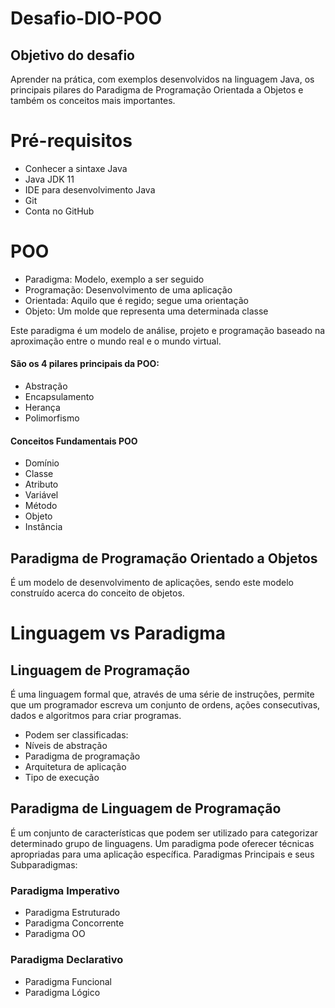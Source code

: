 # Desafio-DIO-POO
## Objetivo do desafio
Aprender na prática, com exemplos desenvolvidos na linguagem Java, os principais pilares do Paradigma de Programação Orientada a Objetos e também os conceitos mais importantes.
# Pré-requisitos 
* Conhecer a sintaxe Java
* Java JDK 11
* IDE para desenvolvimento Java
* Git
* Conta no GitHub
# POO
* Paradigma: Modelo, exemplo a ser seguido
* Programação: Desenvolvimento de uma aplicação
* Orientada: Aquilo que é regido; segue uma orientação
* Objeto: Um molde que representa uma determinada classe

Este paradigma é um modelo de análise, projeto e programação baseado na aproximação entre o mundo real e o mundo virtual. 

#### São os 4 pilares principais da POO:
* Abstração
* Encapsulamento
* Herança
* Polimorfismo

#### Conceitos Fundamentais POO
* Domínio
* Classe
* Atributo
* Variável
* Método
* Objeto
* Instância 
## Paradigma de Programação Orientado a Objetos
É um modelo de desenvolvimento de aplicações, sendo este modelo construído acerca do conceito de objetos.
# Linguagem vs Paradigma
## Linguagem de Programação
É uma linguagem formal que, através de uma série de instruções, permite que um programador escreva um conjunto de ordens, ações consecutivas, dados e algoritmos para criar programas.
* Podem ser classificadas:
* Níveis de abstração
* Paradigma de programação
* Arquitetura de aplicação
* Tipo de execução
## Paradigma de Linguagem de Programação
É um conjunto de características que podem ser utilizado para categorizar determinado grupo de linguagens. Um paradigma pode oferecer técnicas apropriadas para uma aplicação específica.
Paradigmas Principais e seus Subparadigmas:
### Paradigma Imperativo
* Paradigma Estruturado
* Paradigma Concorrente
* Paradigma OO
### Paradigma Declarativo 
* Paradigma Funcional
* Paradigma Lógico
















